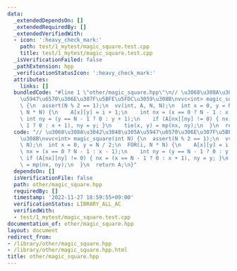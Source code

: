 ```yaml
---
data:
  _extendedDependsOn: []
  _extendedRequiredBy: []
  _extendedVerifiedWith:
  - icon: ':heavy_check_mark:'
    path: test/1_mytest/magic_square.test.cpp
    title: test/1_mytest/magic_square.test.cpp
  _isVerificationFailed: false
  _pathExtension: hpp
  _verificationStatusIcon: ':heavy_check_mark:'
  attributes:
    links: []
  bundledCode: "#line 1 \"other/magic_square.hpp\"\n// \u3068\u308A\u3042\u3048\u305A\
    \u5947\u6570\u306E\u307F\u5BFE\u5FDC\u3059\u308B\nvvc<int> magic_square(int N)\
    \ {\n  assert(N % 2 == 1);\n  vv(int, A, N, N);\n  int x = 0, y = N / 2;\n  FOR(i,\
    \ N * N) {\n    A[x][y] = i + 1;\n    int nx = (x == 0 ? N - 1 : x - 1);\n   \
    \ int ny = (y == N - 1 ? 0 : y + 1);\n    if (A[nx][ny] != 0) { nx = (x == N -\
    \ 1 ? 0 : x + 1), ny = y; }\n    tie(x, y) = mp(nx, ny);\n  }\n  return A;\n}\n"
  code: "// \u3068\u308A\u3042\u3048\u305A\u5947\u6570\u306E\u307F\u5BFE\u5FDC\u3059\
    \u308B\nvvc<int> magic_square(int N) {\n  assert(N % 2 == 1);\n  vv(int, A, N,\
    \ N);\n  int x = 0, y = N / 2;\n  FOR(i, N * N) {\n    A[x][y] = i + 1;\n    int\
    \ nx = (x == 0 ? N - 1 : x - 1);\n    int ny = (y == N - 1 ? 0 : y + 1);\n   \
    \ if (A[nx][ny] != 0) { nx = (x == N - 1 ? 0 : x + 1), ny = y; }\n    tie(x, y)\
    \ = mp(nx, ny);\n  }\n  return A;\n}"
  dependsOn: []
  isVerificationFile: false
  path: other/magic_square.hpp
  requiredBy: []
  timestamp: '2022-11-27 18:59:55+09:00'
  verificationStatus: LIBRARY_ALL_AC
  verifiedWith:
  - test/1_mytest/magic_square.test.cpp
documentation_of: other/magic_square.hpp
layout: document
redirect_from:
- /library/other/magic_square.hpp
- /library/other/magic_square.hpp.html
title: other/magic_square.hpp
---
```

